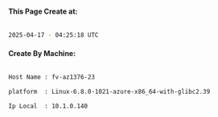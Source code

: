 
   
#### This Page Create at:

```bash

2025-04-17 - 04:25:18 UTC

```

#### Create By Machine:

```bash

Host Name : fv-az1376-23

platform  : Linux-6.8.0-1021-azure-x86_64-with-glibc2.39

Ip Local  : 10.1.0.140

```

